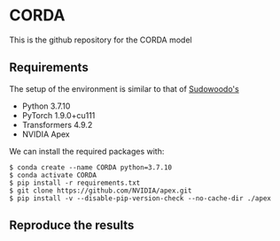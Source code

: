 # CORDA

This is the github repository for the CORDA model

## Requirements

The setup of the environment is similar to that of [Sudowoodo's](https://github.com/megagonlabs/sudowoodo/tree/main)

* Python 3.7.10
* PyTorch 1.9.0+cu111
* Transformers 4.9.2
* NVIDIA Apex

We can install the required packages with:
```console
$ conda create --name CORDA python=3.7.10
$ conda activate CORDA
$ pip install -r requirements.txt
$ git clone https://github.com/NVIDIA/apex.git
$ pip install -v --disable-pip-version-check --no-cache-dir ./apex
```

## Reproduce the results
